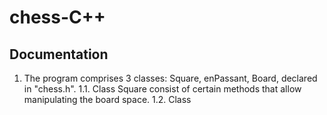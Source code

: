 # chess-C++

## Documentation

1. The program comprises 3 classes: Square, enPassant, Board, declared in "chess.h".
    1.1. Class Square consist of certain methods that allow manipulating the board space.
    1.2. Class 

